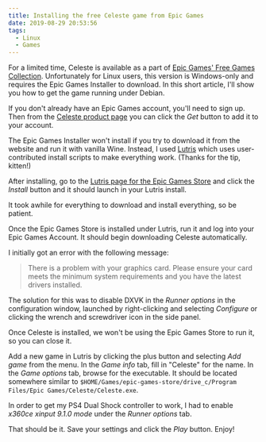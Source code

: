 ```yaml
---
title: Installing the free Celeste game from Epic Games
date: 2019-08-29 20:53:56
tags:
  - Linux
  - Games
---
```


For a limited time, Celeste is available as a part of [Epic Games' Free
Games Collection][freegames]. Unfortunately for Linux users, this version is
Windows-only and requires the Epic Games Installer to download. In this short
article, I'll show you how to get the game running under Debian.

<!-- more -->

If you don't already have an Epic Games account, you'll need to sign up. Then
from the [Celeste product page][celeste] you can click the _Get_ button to add
it to your account.

The Epic Games Installer won't install if you try to download it from the
website and run it with vanilla Wine. Instead, I used [Lutris][lutris] which
uses user-contributed install scripts to make everything work. (Thanks for the
tip, kitten!)

After installing, go to the [Lutris page for the Epic Games
Store][lutrisepicgames] and click the _Install_ button and it should launch in
your Lutris install.

It took awhile for everything to download and install everything, so be
patient.

Once the Epic Games Store is installed under Lutris, run it and log into your
Epic Games Account. It should begin downloading Celeste automatically.

I initially got an error with the following message:

> There is a problem with your graphics card. Please ensure your card meets
> the minimum system requirements and you have the latest drivers installed.

The solution for this was to disable DXVK in the _Runner options_ in the
configuration window, launched by right-clicking and selecting _Configure_ or
clicking the wrench and screwdriver icon in the side panel.

Once Celeste is installed, we won't be using the Epic Games Store to run it,
so you can close it.

Add a new game in Lutris by clicking the plus button and selecting _Add game_
from the menu. In the _Game info_ tab, fill in "Celeste" for the name. In the
_Game options_ tab, browse for the executable. It should be located somewhere
similar to `$HOME/Games/epic-games-store/drive_c/Program Files/Epic Games/Celeste/Celeste.exe`.

In order to get my PS4 Dual Shock controller to work, I had to enable _x360ce
xinput 9.1.0 mode_ under the _Runner options_ tab.

That should be it. Save your settings and click the _Play_ button. Enjoy!

[celeste]: https://www.epicgames.com/store/en-US/product/celeste/home
[freegames]: https://www.epicgames.com/store/en-US/collection/free-games-collection
[lutris]: https://lutris.net/downloads/
[lutrisepicgames]: https://lutris.net/games/epic-games-store/
